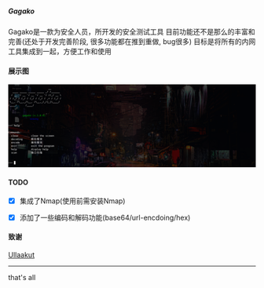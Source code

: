##### Gagako
Gagako是一款为安全人员，所开发的安全测试工具
目前功能还不是那么的丰富和完善(还处于开发完善阶段, 很多功能都在推到重做, bug很多)
目标是将所有的内网工具集成到一起，方便工作和使用


#### 展示图
![gagako](imgs/show.png)


#### TODO
- [x] 集成了Nmap(使用前需安装Nmap)
- [x] 添加了一些编码和解码功能(base64/url-encdoing/hex)


#### 致谢
[Ullaakut](https://github.com/Ullaakut/nmap)

---
that's all
